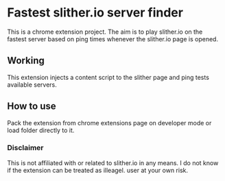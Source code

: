 # Fastest slither.io server finder

This is a chrome extension project. The aim is to play slither.io on the fastest server based on ping times whenever the slither.io page is opened.

## Working

This extension injects a content script to the slither page and ping tests available servers.

## How to use

Pack the extension from chrome extensions page on developer mode or load folder directly to it.

### Disclaimer
This is not affiliated with or related to slither.io in any means. I do not know if the extension can be treated as illeagel. user at your own risk.

